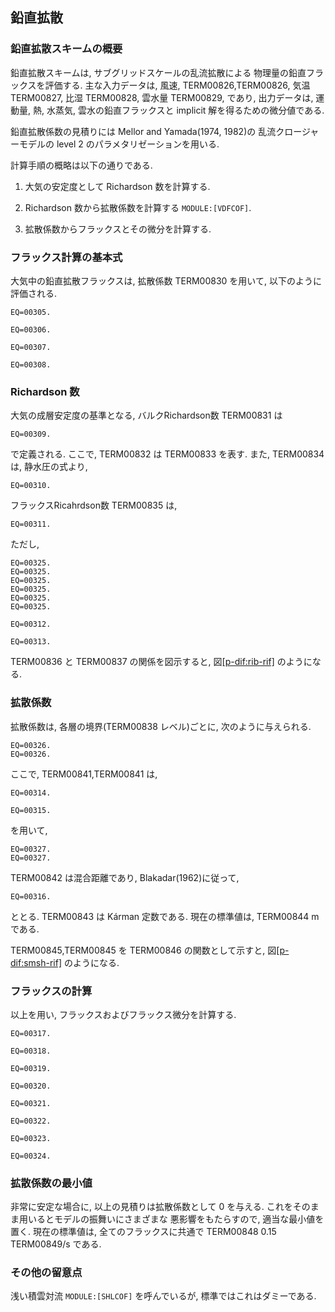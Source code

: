 ## 鉛直拡散

### 鉛直拡散スキームの概要

鉛直拡散スキームは, サブグリッドスケールの乱流拡散による 物理量の鉛直フラックスを評価する. 主な入力データは, 風速, TERM00826,TERM00826, 気温 TERM00827, 比湿 TERM00828, 雲水量 TERM00829, であり, 出力データは, 運動量, 熱, 水蒸気, 雲水の鉛直フラックスと implicit 解を得るための微分値である.

鉛直拡散係数の見積りには Mellor and Yamada(1974, 1982)の 乱流クロージャーモデルの level 2 のパラメタリゼーションを用いる.

計算手順の概略は以下の通りである.

1.  大気の安定度として Richardson 数を計算する.

2.  Richardson 数から拡散係数を計算する `MODULE:[VDFCOF]`.

3.  拡散係数からフラックスとその微分を計算する.

### フラックス計算の基本式

大気中の鉛直拡散フラックスは, 拡散係数 TERM00830 を用いて, 以下のように評価される.

    EQ=00305.

    EQ=00306.

    EQ=00307.

    EQ=00308.

### Richardson 数

大気の成層安定度の基準となる, バルクRichardson数 TERM00831 は

    EQ=00309.

で定義される. ここで, TERM00832 は TERM00833 を表す. また, TERM00834 は, 静水圧の式より,

    EQ=00310.

フラックスRicahrdson数 TERM00835 は,

    EQ=00311.

ただし,

    EQ=00325.
    EQ=00325.
    EQ=00325.
    EQ=00325.
    EQ=00325.
    EQ=00325.

    EQ=00312.

    EQ=00313.

TERM00836 と TERM00837 の関係を図示すると, 図[\[p-dif:rib-rif\]](#p-dif:rib-rif) のようになる.

### 拡散係数

拡散係数は, 各層の境界(TERM00838 レベル)ごとに, 次のように与えられる.

    EQ=00326.
    EQ=00326.

ここで, TERM00841,TERM00841 は,

    EQ=00314.

    EQ=00315.

を用いて,

    EQ=00327.
    EQ=00327.

TERM00842 は混合距離であり, Blakadar(1962)に従って,

    EQ=00316.

ととる. TERM00843 は Kárman 定数である. 現在の標準値は, TERM00844 m である.

TERM00845,TERM00845 を TERM00846 の関数として示すと, 図[\[p-dif:smsh-rif\]](#p-dif:smsh-rif) のようになる.

### フラックスの計算

以上を用い, フラックスおよびフラックス微分を計算する.

    EQ=00317.

    EQ=00318.

    EQ=00319.

    EQ=00320.

    EQ=00321.

    EQ=00322.

    EQ=00323.

    EQ=00324.

### 拡散係数の最小値

非常に安定な場合に, 以上の見積りは拡散係数として 0 を与える. これをそのまま用いるとモデルの振舞いにさまざまな 悪影響をもたらすので, 適当な最小値を置く. 現在の標準値は, 全てのフラックスに共通で TERM00848 0.15 TERM00849/s である.

### その他の留意点

浅い積雲対流 `MODULE:[SHLCOF]` を呼んでいるが, 標準ではこれはダミーである.
